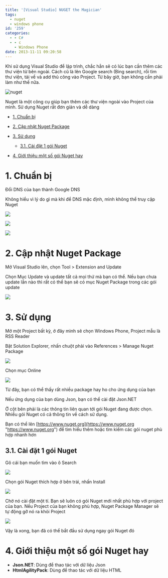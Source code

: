 ```yaml
---
title: '[Visual Studio] NUGET the Magician'
tags:
  - nuget
  - windows phone
id: '259'
categories:
  - - C#
  - - c
    - Windows Phone
date: 2013-11-11 09:20:58
---
```


Khi sử dụng Visual Studio để lập trình, chắc hẳn sẽ có lúc bạn cần thêm các thư viện từ bên ngoài. Cách cũ là lên Google search (Bing search), rồi tìm thư viện, tải về và add thủ công vào Project. Từ bây giờ, bạn không cần phải làm như thế nữa.

![nuget](https://farm1.staticflickr.com/819/40232598394_27c397f3e4_o.png)

Nuget là một công cụ giúp bạn thêm các thư viện ngoài vào Project của mình. Sử dụng Nuget rất đơn giản và dễ dàng
<!-- more -->
*   [1. Chuẩn bị](#1-chuẩn-bị)
*   [2. Cập nhật Nuget Package](#2-cập-nhật-nuget-package)
*   [3. Sử dụng](#3-sử-dụng)
    
    *   [3.1. Cài đặt 1 gói Nuget](#31-cài-đặt-1-gói-nuget)
*   [4. Giới thiệu một số gói Nuget hay](#4-giới-thiệu-một-số-gói-nuget-hay)

# 1. Chuẩn bị

Đổi DNS của bạn thành Google DNS

Không hiểu vì lý do gì mà khi để DNS mặc định, mình không thể truy cập Nuget

![](https://farm6.staticflickr.com/5509/10797602224_31099726fb_o.png)

![](https://farm3.staticflickr.com/2875/10797506925_685b5619ac_o.png)

![](https://farm3.staticflickr.com/2890/10797641014_1c326253d2_o.png)

# 2. Cập nhật Nuget Package

Mở Visual Studio lên, chọn Tool > Extension and Update

Chọn Mục Update và update tất cả mọi thứ mà bạn có thể. Nếu bạn chưa update lần nào thì rất có thể bạn sẽ có mục Nuget Package trong các gói update

![](https://farm8.staticflickr.com/7415/10797728624_43f2fd7efb_o.png)

# 3. Sử dụng

Mở một Project bất kỳ, ở đây mình sẽ chọn Windows Phone, Project mẫu là RSS Reader

Bật Solution Explorer, nhấn chuột phải vào References > Manage Nuget Package

![](https://farm6.staticflickr.com/5539/10799289075_a237ff0703_o.png)

Chọn mục Online

![](https://farm6.staticflickr.com/5525/10799278546_20f8a4db7f_o.png)

Từ đây, bạn có thể thấy rất nhiều package hay ho cho ứng dụng của bạn

Nếu ứng dụng của bạn dùng Json, bạn có thể cài đặt Json.NET

Ở cột bên phải là các thông tin liên quan tới gói Nuget đang được chọn. Nhiều gói Nuget có cả thông tin về cách sử dụng.

Bạn có thể lên [https://www.nuget.org](https://www.nuget.org "https://www.nuget.org") để tìm hiểu thêm hoặc tìm kiếm các gói nuget phù hợp nhanh hơn

## 3.1. Cài đặt 1 gói Nuget

Gõ cái bạn muốn tìm vào ô Search

![](https://farm3.staticflickr.com/2855/10799595293_319514afd3_o.png)

Chọn gói Nuget thích hợp ở bên trái, nhấn Install

![](https://farm3.staticflickr.com/2818/10799522506_b6433bafaa_o.png)

Chờ nó cài đặt một tí. Bạn sẽ luôn có gói Nuget mới nhất phù hợp với project của bạn. Nếu Project của bạn không phù hợp, Nuget Package Manager sẽ tự động gỡ nó ra khỏi Project

![](https://farm8.staticflickr.com/7386/10799395825_24406f0f1f_o.png)

Vậy là xong, bạn đã có thể bắt đầu sử dụng ngay gói Nuget đó

# 4. Giới thiệu một số gói Nuget hay

*   **Json.NET**: Dùng để thao tác với dữ liệu Json
*   **HtmlAgilityPack**: Dùng để thao tác với dữ liệu HTML